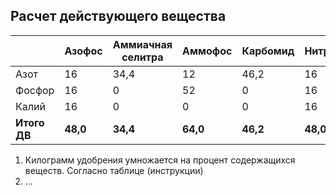## Расчет действующего вещества
|                 | Азофос | Аммиачная селитра | Аммофос | Карбомид | Нитроаммофос | Нитроаммофоска | Сульфат аммония |
|-----------------|--------|-------------------|---------|----------|--------------|----------------|-----------------|
| Азот            | 16     | 34,4              | 12      | 46,2     | 16           | 16             | 21              |
| Фосфор          | 16     | 0                 | 52      | 0        | 16           | 16             | 0               |
| Калий           | 16     | 0                 | 0       | 0        | 16           | 16             | 0               |
| **Итого ДВ**    | **48,0**| **34,4**         | **64,0**| **46,2** | **48,0**     | **48,0**       | **21,0**        |

1. Килограмм удобрения умножается на процент содержащихся веществ. Согласно таблице (инструкции)
2. ...